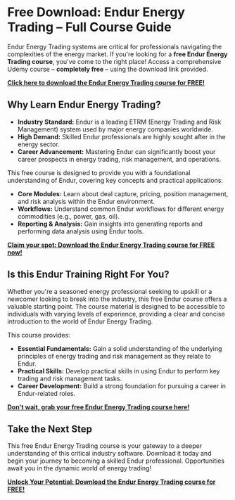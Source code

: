 # Free Download: Endur Energy Trading – Full Course Guide

Endur Energy Trading systems are critical for professionals navigating the complexities of the energy market. If you're looking for a **free Endur Energy Trading course**, you've come to the right place! Access a comprehensive Udemy course – **completely free** – using the download link provided.

[**Click here to download the Endur Energy Trading course for FREE!**](https://udemywork.com/endur-energy-trading)

## Why Learn Endur Energy Trading?

*   **Industry Standard:** Endur is a leading ETRM (Energy Trading and Risk Management) system used by major energy companies worldwide.
*   **High Demand:** Skilled Endur professionals are highly sought after in the energy sector.
*   **Career Advancement:** Mastering Endur can significantly boost your career prospects in energy trading, risk management, and operations.

This free course is designed to provide you with a foundational understanding of Endur, covering key concepts and practical applications:

*   **Core Modules:** Learn about deal capture, pricing, position management, and risk analysis within the Endur environment.
*   **Workflows:** Understand common Endur workflows for different energy commodities (e.g., power, gas, oil).
*   **Reporting & Analysis:** Gain insights into generating reports and performing data analysis using Endur tools.

[**Claim your spot: Download the Endur Energy Trading course for FREE now!**](https://udemywork.com/endur-energy-trading)

## Is this Endur Training Right For You?

Whether you're a seasoned energy professional seeking to upskill or a newcomer looking to break into the industry, this free Endur course offers a valuable starting point. The course material is designed to be accessible to individuals with varying levels of experience, providing a clear and concise introduction to the world of Endur Energy Trading.

This course provides:

*   **Essential Fundamentals:** Gain a solid understanding of the underlying principles of energy trading and risk management as they relate to Endur.
*   **Practical Skills:** Develop practical skills in using Endur to perform key trading and risk management tasks.
*   **Career Development:** Build a strong foundation for pursuing a career in Endur-related roles.

[**Don't wait, grab your free Endur Energy Trading course here!**](https://udemywork.com/endur-energy-trading)

## Take the Next Step

This free Endur Energy Trading course is your gateway to a deeper understanding of this critical industry software. Download it today and begin your journey to becoming a skilled Endur professional. Opportunities await you in the dynamic world of energy trading!

[**Unlock Your Potential: Download the Endur Energy Trading course for FREE!**](https://udemywork.com/endur-energy-trading)
